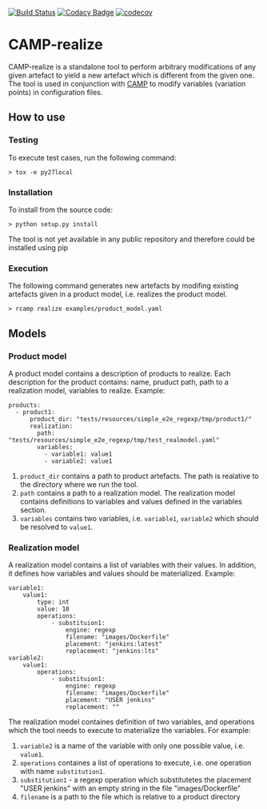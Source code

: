 [![Build Status](https://travis-ci.org/SINTEF-9012/camp-realize.svg?branch=master)](https://travis-ci.org/SINTEF-9012/camp-realize)
[![Codacy Badge](https://api.codacy.com/project/badge/Grade/ce234e0552f34484abf4ce89360c5b8a)](https://www.codacy.com/app/vassik/camp-realize?utm_source=github.com&amp;utm_medium=referral&amp;utm_content=SINTEF-9012/camp-realize&amp;utm_campaign=Badge_Grade)
[![codecov](https://codecov.io/gh/SINTEF-9012/camp-realize/branch/master/graph/badge.svg)](https://codecov.io/gh/SINTEF-9012/camp-realize)

# CAMP-realize
CAMP-realize is a standalone tool to perform arbitrary modifications of any given artefact to yield a new artefact which is different from the given one. The tool is used in conjunction with [CAMP](https://github.com/STAMP-project/camp) to modify variables (variation points) in configuration files.

## How to use
### Testing
To execute test cases, run the following command:
```
> tox -e py27local
```

### Installation
To install from the source code:
```
> python setup.py install
```
The tool is not yet available in any public repository and therefore could be installed using pip

### Execution
The following command generates new artefacts by modifing existing artefacts given in a product model, i.e. realizes the product model.
``` 
> rcamp realize examples/product_model.yaml
```
## Models
### Product model
A product model contains a description of products to realize. Each description for the product contains: name, pruduct path, path to a realization model, variables to realize. Example:
```
products:
  - product1:
      product_dir: "tests/resources/simple_e2e_regexp/tmp/product1/"
      realization:
        path: "tests/resources/simple_e2e_regexp/tmp/test_realmodel.yaml"
        variables:
          - variable1: value1
          - variable2: value1
```
1. ```product_dir``` contains a path to product artefacts. The path is realative to the directory where we run the tool.
2. ```path``` contains a path to a realization model. The realization model contains definitions to variables and values defined in the variables section.
3. ```variables``` contains two variables, i.e. ```variable1```, ```variable2``` which should be resolved to ```value1```.

### Realization model
A realization model contains a list of variables with their values. In addition, it defines how variables and values should be materialized. Example:
```
variable1:
    value1:
        type: int
        value: 10
        operations:
            - substituion1:
                engine: regexp
                filename: "images/Dockerfile"
                placement: "jenkins:latest"
                replacement: "jenkins:lts"
variable2:
    value1:
        operations:
            - substituion1:
                engine: regexp
                filename: "images/Dockerfile"
                placement: "USER jenkins"
                replacement: ""
```
The realization model containes definition of two variables, and operations which the tool needs to execute to materialize the variables. For example:
1. ```variable2``` is a name of the variable with only one possible value, i.e. ```value1```.
2. ```operations``` containes a list of operations to execute, i.e. one operation with name ```substitution1```.
3. ```substitution1``` - a regexp operation which substitutetes the placement "USER jenkins" with an empty string in the file "images/Dockerfile"
4. ```filename``` is a path to the file which is relative to a product directory

